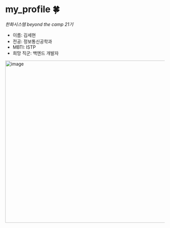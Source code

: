 # my_profile 🍀
_한화시스템 beyond the camp 21기_
- 이름: 김세현
- 전공: 정보통신공학과
- MBTI: ISTP
- 희망 직군: 백엔드 개발자
<img width="512" height="512" alt="image" src="https://github.com/user-attachments/assets/7e0a630a-1028-47f9-8493-01ac25fba197" />
